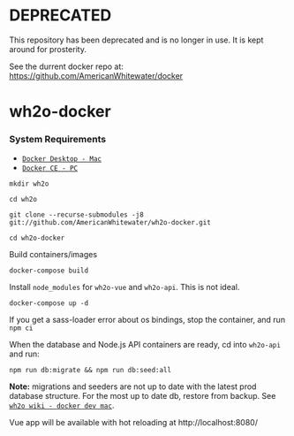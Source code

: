 # DEPRECATED

This repository has been deprecated and is no longer in use. It is kept around for prosterity.

See the durrent docker repo at: https://github.com/AmericanWhitewater/docker

# wh2o-docker
### System Requirements

- [`Docker Desktop - Mac`](https://www.docker.com/products/docker-desktop)
- [`Docker CE - PC`](https://www.docker.com/)

```
mkdir wh2o

cd wh2o

git clone --recurse-submodules -j8 git://github.com/AmericanWhitewater/wh2o-docker.git

cd wh2o-docker
```

Build containers/images
```
docker-compose build
```

Install `node_modules` for `wh2o-vue` and `wh2o-api`. This is not ideal. 

```
docker-compose up -d
```

If you get a sass-loader error about os bindings, stop the container, and run `npm ci` 

When the database and Node.js API containers are ready, cd into `wh2o-api` and run:

```
npm run db:migrate && npm run db:seed:all
```

**Note:** migrations and seeders are not up to date with the latest prod database structure. For the most up to date db, restore from backup. See [`wh2o wiki - docker dev mac`](https://github.com/AmericanWhitewater/wh2o/wiki/Docker-Project-Dev-(Mac-setup)#2---pgdump). 

Vue app will be available with hot reloading at http://localhost:8080/